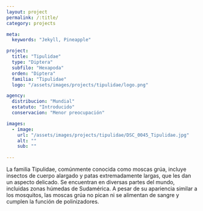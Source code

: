 ```yaml
---
layout: project
permalink: /:title/
category: projects

meta:
  keywords: "Jekyll, Pineapple"

project:
  title: "Tipulidae"
  type: "Diptera"
  subfilo: "Hexapoda"
  orden: "Diptera"
  familia: "Tipulidae"
  logo: "/assets/images/projects/tipulidae/logo.png"

agency:
  distribucion: "Mundial"
  estatuto: "Introducido"
  conservacion: "Menor preocupación"

images:
  - image:
    url: "/assets/images/projects/tipulidae/DSC_0045_Tipulidae.jpg"
    alt: ""
    sub: ""
  
---
```

<p>La familia Tipulidae, comúnmente conocida como moscas grúa, incluye insectos de cuerpo alargado y patas extremadamente largas, que les dan un aspecto delicado. Se encuentran en diversas partes del mundo, incluidas zonas húmedas de Sudamérica. A pesar de su apariencia similar a los mosquitos, las moscas grúa no pican ni se alimentan de sangre y cumplen la función de polinizadores.</p>
